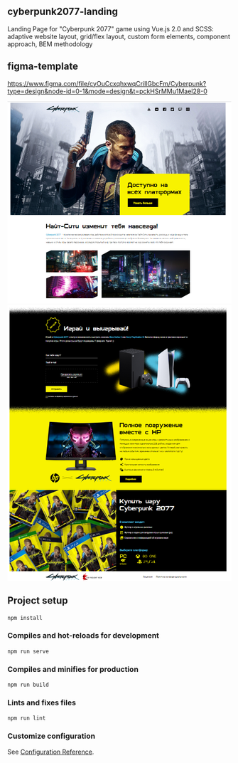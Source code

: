 ## cyberpunk2077-landing
Landing Page for "Cyberpunk 2077" game using Vue.js 2.0 and SCSS: adaptive website layout, grid/flex layout, custom form elements, component approach, BEM methodology

## figma-template
https://www.figma.com/file/cyOuCcxqhxwqCrillGbcFm/Cyberpunk?type=design&node-id=0-1&mode=design&t=pckHSrMMu1Mael28-0

![Untitled](readme/img1.PNG)
![Untitled](readme/img2.PNG)

## Project setup
```
npm install
```

### Compiles and hot-reloads for development
```
npm run serve
```

### Compiles and minifies for production
```
npm run build
```

### Lints and fixes files
```
npm run lint
```

### Customize configuration
See [Configuration Reference](https://cli.vuejs.org/config/).
